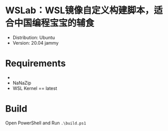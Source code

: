 # WSLab：WSL镜像自定义构建脚本，适合中国编程宝宝的辅食

- Distribution: Ubuntu
- Version: 20.04 jammy

# Requirements
- 
- NaNaZip
- WSL Kernel == latest

# Build

Open PowerShell and Run `.\build.ps1`